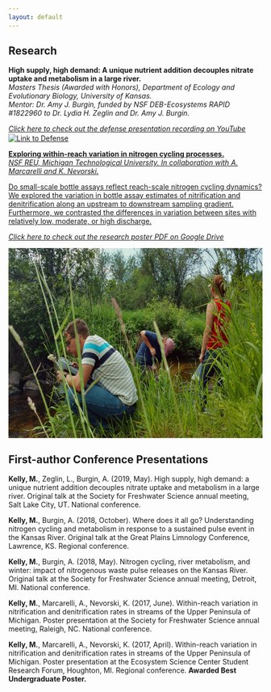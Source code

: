 ```yaml
---
layout: default
---
```


## Research
**High supply, high demand: A unique nutrient addition decouples nitrate uptake and metabolism in a large river.**  
_Masters Thesis (Awarded with Honors), Department of Ecology and Evolutionary Biology, University of Kansas._  
_Mentor: Dr. Amy J. Burgin, funded by NSF DEB-Ecosystems RAPID #1822960 to Dr. Lydia H. Zeglin and Dr. Amy J. Burgin._

[_Click here to check out the defense presentation recording on YouTube_](https://www.youtube.com/watch?v=LmXlKZDj8hE)     
<a href="https://www.youtube.com/watch?v=LmXlKZDj8hE" target="_blank"><img src="images/YoutubeScreenshot.png" alt = "Link to Defense" height = "360" align = "center">  

**Exploring within-reach variation in nitrogen cycling processes.**  
_NSF REU, Michigan Technological University. In collaboration with A. Marcarelli and K. Nevorski._  

Do small-scale bottle assays reflect reach-scale nitrogen cycling dynamics? We explored the variation in bottle assay estimates of nitrification and denitrification along an upstream to downstream sampling gradient. Furthermore, we contrasted the differences in variation between sites with relatively low, moderate, or high discharge.  

[_Click here to check out the research poster PDF on Google Drive_](https://drive.google.com/file/d/0BxlsUpM8VprNTWcyOENDaUIybzA/view?usp=sharing)  

<img src="images/IMG_20160624_150239047_HDR.jpg" align = "center" height = "376" />

## First-author Conference Presentations

**Kelly, M.**, Zeglin, L., Burgin, A. (2019, May). High supply, high demand: a unique nutrient addition decouples nitrate uptake and metabolism in a large river. Original talk at the Society for Freshwater Science annual meeting, Salt Lake City, UT. National conference.

**Kelly, M.**, Burgin, A. (2018, October). Where does it all go? Understanding nitrogen cycling and metabolism in response to a sustained pulse event in the Kansas River. Original talk at the Great Plains Limnology Conference, Lawrence, KS. Regional conference.

**Kelly, M.**, Burgin, A. (2018, May). Nitrogen cycling, river metabolism, and winter: impact of nitrogenous waste pulse releases on the Kansas River. Original talk at the Society for Freshwater Science annual meeting, Detroit, MI. National conference.

**Kelly, M.**, Marcarelli, A., Nevorski, K. (2017, June). Within-reach variation in nitrification and denitrification rates in streams of the Upper Peninsula of Michigan. Poster presentation at the Society for Freshwater Science annual meeting, Raleigh, NC. National conference.

**Kelly, M.**, Marcarelli, A., Nevorski, K. (2017, April). Within-reach variation in nitrification and denitrification rates in streams of the Upper Peninsula of Michigan. Poster presentation at the Ecosystem Science Center Student Research Forum, Houghton, MI. Regional conference. **Awarded Best Undergraduate Poster.**
